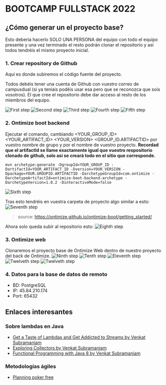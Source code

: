 # BOOTCAMP FULLSTACK 2022

## ¿Cómo generar un el proyecto base?

Esto debería hacerlo SOLO UNA PERSONA del equipo con todo el equipo presente y una vez terminado el resto podrán clonar el repositorio
y así todos tendréis el mismo proyecto inicial.

### 1. Crear repository de Github

Aquí es donde subiremos el código fuente del proyecto.

Todos debéis tener una cuenta de Github con vuestro correo de campusdual (si ya teníais podéis usar esa pero que se reconozca que sois vosotros). El que cree el repositorio
debe dar acceso al resto de los miembros del equipo.

![First step](https://i.imgur.com/POsfrpu.png)
![Second step](https://i.imgur.com/ZwojDsk.png)
![Third step](https://i.imgur.com/4r2rMNL.png)
![Fourth step](https://i.imgur.com/ug4UMFZ.png)
![Fifth step](https://i.imgur.com/5eXsJws.png)

### 2. Ontimize boot backend

Ejecutar el comando, cambiando <YOUR_GROUP_ID> <YOUR_ARTIFACT_ID> <YOUR_VERSION> <GROUP_ID.ARTIFACTID> por vuestro nombre de grupo y por el nombre de vuestro proyecto. **Recordad que el artifactId se llame exactamente igual que vuestro respositorio clonado de github, solo así se creará todo en el sitio que corresponde.**

```
mvn archetype:generate -DgroupId=YOUR_GROUP_ID -DartifactId=YOUR_ARTIFACT_ID -Dversion=YOUR_VERSION -Dpackage=YOUR.GROUPID.ARTIFACTID -DarchetypeGroupId=com.ontimize -DarchetypeArtifactId=ontimize-boot-backend-archetype -DarchetypeVersion=1.0.2 -DinteractiveMode=false
```
![Sixth step](https://i.imgur.com/HxkisoO.jpeg)

Tras esto tendréis en vuestra carpeta de proyecto algo similar a esto:
![Seventh step](https://i.imgur.com/idHe64H.png)

> source: https://ontimize.github.io/ontimize-boot/getting_started/

Ahora solo queda subir al repositorio esto:
![Eighth step](https://i.imgur.com/nlzjLmr.jpeg)

### 3. Ontimize web

Clonaremos el proyecto base de Ontimize Web dentro de nuestro proyecto del back de Ontimize. 
![Ninth step](https://i.imgur.com/eebmS36.png)
![Tenth step](https://i.imgur.com/uN6AUWC.png)
![Eleventh step](https://i.imgur.com/Ip4ISXM.png)
![Twelveth step](https://i.imgur.com/JHBh1St.png)
![Twelveth step](https://i.imgur.com/7BnOiuw.jpeg)

### 4. Datos para la base de datos de remoto

- BD: PostgreSQL
- IP: 45.84.210.174
- Port: 65432

## Enlaces interesantes

### Sobre lambdas en Java

- [Get a Taste of Lambdas and Get Addicted to Streams by Venkat Subramaniam](https://www.youtube.com/watch?v=1OpAgZvYXLQ)
- [Exploring Collectors by Venkat Subramaniam](https://www.youtube.com/watch?v=pGroX3gmeP8)
- [Functional Programming with Java 8 by Venkat Subramaniam](https://www.youtube.com/watch?v=15X0qFtBqiQ)


### Metodologías ágiles

- [Planning poker free](https://www.planitpoker.com/)